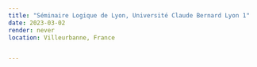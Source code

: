 ```yaml
---
title: "Séminaire Logique de Lyon, Université Claude Bernard Lyon 1" 
date: 2023-03-02
render: never
location: Villeurbanne, France


---
```

